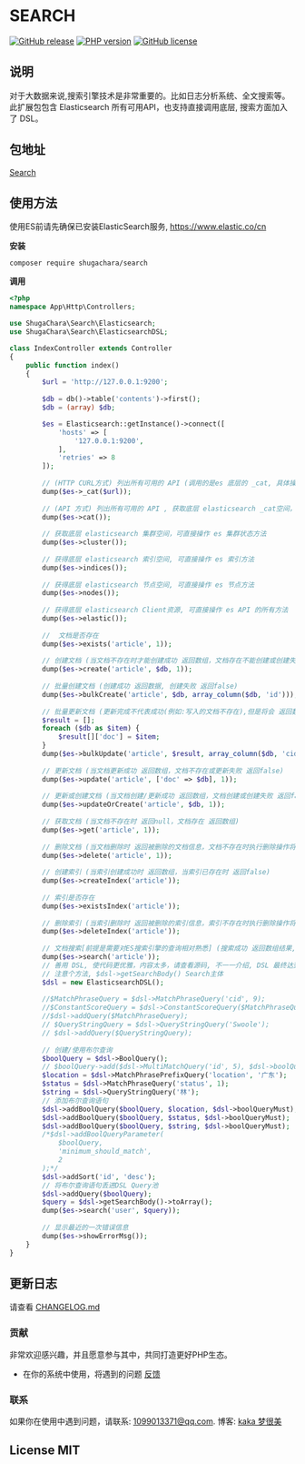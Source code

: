 # SEARCH

[![GitHub release](https://img.shields.io/github/release/shugachara/search.svg)](https://github.com/shugachara/search/releases)
[![PHP version](https://img.shields.io/badge/php-%3E%207-orange.svg)](https://github.com/php/php-src)
[![GitHub license](https://img.shields.io/badge/license-MIT-blue.svg)](#LICENSE)

## 说明

对于大数据来说,搜索引擎技术是非常重要的。比如日志分析系统、全文搜索等。<br />
此扩展包包含 Elasticsearch 所有可用API，也支持直接调用底层, 搜索方面加入了 DSL。

## 包地址

[Search](https://packagist.org/packages/shugachara/search)

## 使用方法

使用ES前请先确保已安装ElasticSearch服务, https://www.elastic.co/cn

**安装**

```
composer require shugachara/search
```

**调用**

```php
<?php
namespace App\Http\Controllers;

use ShugaChara\Search\Elasticsearch;
use ShugaChara\Search\ElasticsearchDSL;

class IndexController extends Controller
{
    public function index()
    {
        $url = 'http://127.0.0.1:9200';
        
        $db = db()->table('contents')->first();
        $db = (array) $db;

        $es = Elasticsearch::getInstance()->connect([
            'hosts' => [
                '127.0.0.1:9200',
            ],
            'retries' => 8
        ]);
        
        // (HTTP CURL方式) 列出所有可用的 API (调用的是es 底层的 _cat, 具体操作可参考es官方文档， 几个参数可用-也可以查看该方法源码)
        dump($es->_cat($url));
        
        // (API 方式) 列出所有可用的 API , 获取底层 elasticsearch _cat空间，可直接操作 es _cat方法, 具体api列表和 $this->_cat() 类似。
        dump($es->cat());
        
        // 获取底层 elasticsearch 集群空间，可直接操作 es 集群状态方法
        dump($es->cluster());
        
        // 获得底层 elasticsearch 索引空间, 可直接操作 es 索引方法
        dump($es->indices());
        
        // 获得底层 elasticsearch 节点空间, 可直接操作 es 节点方法
        dump($es->nodes());
        
        // 获得底层 elasticsearch Client资源, 可直接操作 es API 的所有方法
        dump($es->elastic());
        
        //  文档是否存在
        dump($es->exists('article', 1));  
        
        // 创建文档 (当文档不存在时才能创建成功 返回数组，文档存在不能创建或创建失败 返回false)
        dump($es->create('article', $db, 1));
        
        // 批量创建文档 (创建成功 返回数据, 创建失败 返回false)
        dump($es->bulkCreate('article', $db, array_column($db, 'id')));
        
        // 批量更新文档 (更新完成不代表成功(例如:写入的文档不存在),但是将会 返回数据(里面有status/errors检查是否更新成功), 更新失败 返回false)
        $result = [];
        foreach ($db as $item) {
            $result[]['doc'] = $item;
        }
        dump($es->bulkUpdate('article', $result, array_column($db, 'cid')));
        
        // 更新文档 (当文档更新成功 返回数组，文档不存在或更新失败 返回false)
        dump($es->update('article', ['doc' => $db], 1));
        
        // 更新或创建文档 (当文档创建/更新成功 返回数组，文档创建或创建失败 返回false)
        dump($es->updateOrCreate('article', $db, 1));
        
        // 获取文档 (当文档不存在时 返回null，文档存在 返回数组)
        dump($es->get('article', 1));
        
        // 删除文档 (当文档删除时 返回被删除的文档信息，文档不存在时执行删除操作将会 返回true)
        dump($es->delete('article', 1));
        
        // 创建索引 (当索引创建成功时 返回数组，当索引已存在时 返回false)
        dump($es->createIndex('article'));
        
        // 索引是否存在
        dump($es->existsIndex('article'));
        
        // 删除索引 (当索引删除时 返回被删除的索引信息，索引不存在时执行删除操作将会 返回true
        dump($es->deleteIndex('article'));
        
        // 文档搜索[前提是需要对ES搜索引擎的查询相对熟悉] (搜索成功 返回数组结果, 搜索失败 返回null)
        dump($es->search('article'));
        // 善用 DSL, 使代码更优雅，内容太多，请查看源码, 不一一介绍, DSL 最终达到的目的就是构造出 ES API 可执行的 Query, 然后丢到 ES 执行 Search
        // 注意个方法, $dsl->getSearchBody() Search主体
        $dsl = new ElasticsearchDSL();
        
        //$MatchPhraseQuery = $dsl->MatchPhraseQuery('cid', 9);
        //$ConstantScoreQuery = $dsl->ConstantScoreQuery($MatchPhraseQuery, ['boost' => 1000]);
        //$dsl->addQuery($MatchPhraseQuery);
        // $QueryStringQuery = $dsl->QueryStringQuery('Swoole');
        // $dsl->addQuery($QueryStringQuery);
        
        // 创建/使用布尔查询
        $boolQuery = $dsl->BoolQuery();
        // $boolQuery->add($dsl->MultiMatchQuery('id', 5), $dsl->boolQueryMust);
        $location = $dsl->MatchPhrasePrefixQuery('location', '广东');
        $status = $dsl->MatchPhraseQuery('status', 1);
        $string = $dsl->QueryStringQuery('林');
        // 添加布尔查询语句
        $dsl->addBoolQuery($boolQuery, $location, $dsl->boolQueryMust);
        $dsl->addBoolQuery($boolQuery, $status, $dsl->boolQueryMust);
        $dsl->addBoolQuery($boolQuery, $string, $dsl->boolQueryMust);
        /*$dsl->addBoolQueryParameter(
            $boolQuery,
            'minimum_should_match',
            2
        );*/
        $dsl->addSort('id', 'desc');
        // 将布尔查询语句丢进DSL Query池
        $dsl->addQuery($boolQuery);
        $query = $dsl->getSearchBody()->toArray();
        dump($es->search('user', $query));
        
        // 显示最近的一次错误信息
        dump($es->showErrorMsg());
    }
}
```

## 更新日志

请查看 [CHANGELOG.md](CHANGELOG.md)

### 贡献

非常欢迎感兴趣，并且愿意参与其中，共同打造更好PHP生态。

* 在你的系统中使用，将遇到的问题 [反馈](https://github.com/shugachara/search/issues)

### 联系

如果你在使用中遇到问题，请联系: [1099013371@qq.com](mailto:1099013371@qq.com). 博客: [kaka 梦很美](http://www.ls331.com)

## License MIT
